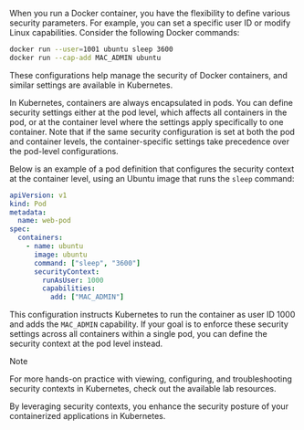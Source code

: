 When you run a Docker container, you have the flexibility to define various security parameters. For example, you can set a specific user ID or modify Linux capabilities. Consider the following Docker commands:

```bash
docker run --user=1001 ubuntu sleep 3600
docker run --cap-add MAC_ADMIN ubuntu
```

These configurations help manage the security of Docker containers, and similar settings are available in Kubernetes.

In Kubernetes, containers are always encapsulated in pods. You can define security settings either at the pod level, which affects all containers in the pod, or at the container level where the settings apply specifically to one container. Note that if the same security configuration is set at both the pod and container levels, the container-specific settings take precedence over the pod-level configurations.

Below is an example of a pod definition that configures the security context at the container level, using an Ubuntu image that runs the `sleep` command:

```yaml
apiVersion: v1
kind: Pod
metadata:
  name: web-pod
spec:
  containers:
    - name: ubuntu
      image: ubuntu
      command: ["sleep", "3600"]
      securityContext:
        runAsUser: 1000
        capabilities:
          add: ["MAC_ADMIN"]
```

This configuration instructs Kubernetes to run the container as user ID 1000 and adds the `MAC_ADMIN` capability. If your goal is to enforce these security settings across all containers within a single pod, you can define the security context at the pod level instead.

>[!Note]
For more hands-on practice with viewing, configuring, and troubleshooting security contexts in Kubernetes, check out the available lab resources.

By leveraging security contexts, you enhance the security posture of your containerized applications in Kubernetes.